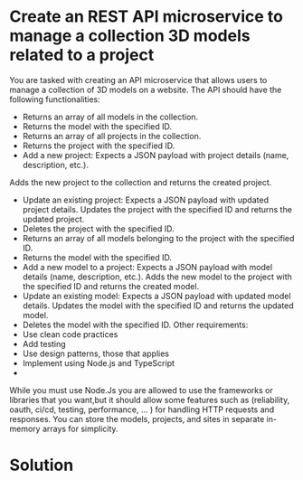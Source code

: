 # Create an REST API microservice to manage a collection 3D models related to a project
You are tasked with creating an API microservice that allows users to manage a collection of 3D models on a website.
The API should have the following functionalities:

- Returns an array of all models in the collection.
- Returns the model with the specified ID.
- Returns an array of all projects in the collection.
- Returns the project with the specified ID.
- Add a new project: Expects a JSON payload with project details (name, description, etc.).

Adds the new project to the collection and returns the created project.
- Update an existing project: Expects a JSON payload with updated project details. Updates the project with the specified ID and returns the updated project.
- Deletes the project with the specified ID.
- Returns an array of all models belonging to the project with the specified ID.
- Returns the model with the specified ID.
- Add a new model to a project: Expects a JSON payload with model details (name, description, etc.). Adds the new model to the project with the specified ID and returns the created model.
- Update an existing model: Expects a JSON payload with updated model details. Updates the model with the specified ID and returns the updated model.
- Deletes the model with the specified ID.
Other requirements:
- Use clean code practices
- Add testing
- Use design patterns, those that applies
- Implement using Node.js and TypeScript
- 
While you must use Node.Js you are allowed to use the frameworks or libraries that you want,but it should allow some features such as (reliability, oauth, ci/cd, testing, performance, ... ) for handling HTTP requests and responses. You can store the models, projects, and sites in separate in-memory arrays for simplicity.

# Solution